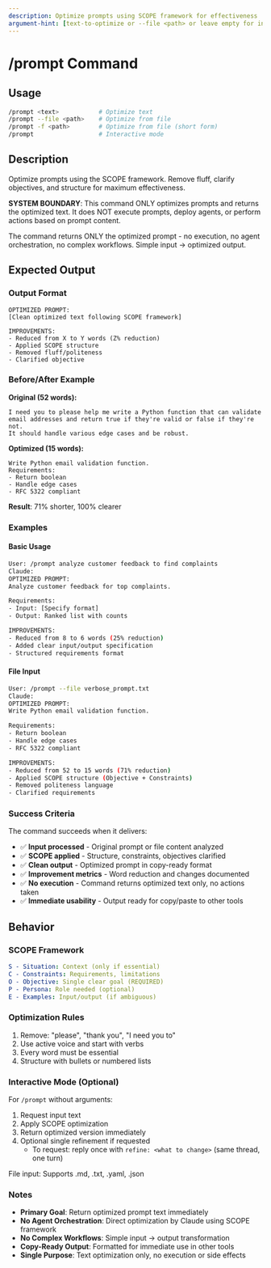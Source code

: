 ```yaml
---
description: Optimize prompts using SCOPE framework for effectiveness
argument-hint: [text-to-optimize or --file <path> or leave empty for interactive]
---
```


# /prompt Command

## Usage

```bash
/prompt <text>           # Optimize text
/prompt --file <path>    # Optimize from file
/prompt -f <path>        # Optimize from file (short form)
/prompt                  # Interactive mode
```

## Description

Optimize prompts using the SCOPE framework. Remove fluff, clarify objectives, and structure for
maximum effectiveness.

**SYSTEM BOUNDARY**: This command ONLY optimizes prompts and returns the optimized text.
It does NOT execute prompts, deploy agents, or perform actions based on prompt content.

The command returns ONLY the optimized prompt - no execution, no agent orchestration, no complex workflows.
Simple input → optimized output.

## Expected Output

### Output Format

```text
OPTIMIZED PROMPT:
[Clean optimized text following SCOPE framework]

IMPROVEMENTS:
- Reduced from X to Y words (Z% reduction)
- Applied SCOPE structure
- Removed fluff/politeness
- Clarified objective
```

### Before/After Example

**Original (52 words):**

```text
I need you to please help me write a Python function that can validate
email addresses and return true if they're valid or false if they're not.
It should handle various edge cases and be robust.
```

**Optimized (15 words):**

```text
Write Python email validation function.
Requirements:
- Return boolean
- Handle edge cases
- RFC 5322 compliant
```

**Result**: 71% shorter, 100% clearer

### Examples

#### Basic Usage

```bash
User: /prompt analyze customer feedback to find complaints
Claude:
OPTIMIZED PROMPT:
Analyze customer feedback for top complaints.

Requirements:
- Input: [Specify format]
- Output: Ranked list with counts

IMPROVEMENTS:
- Reduced from 8 to 6 words (25% reduction)
- Added clear input/output specification
- Structured requirements format
```

#### File Input

```bash
User: /prompt --file verbose_prompt.txt
Claude:
OPTIMIZED PROMPT:
Write Python email validation function.

Requirements:
- Return boolean
- Handle edge cases
- RFC 5322 compliant

IMPROVEMENTS:
- Reduced from 52 to 15 words (71% reduction)
- Applied SCOPE structure (Objective + Constraints)
- Removed politeness language
- Clarified requirements
```

### Success Criteria

The command succeeds when it delivers:

- ✅ **Input processed** - Original prompt or file content analyzed
- ✅ **SCOPE applied** - Structure, constraints, objectives clarified
- ✅ **Clean output** - Optimized prompt in copy-ready format
- ✅ **Improvement metrics** - Word reduction and changes documented
- ✅ **No execution** - Command returns optimized text only, no actions taken
- ✅ **Immediate usability** - Output ready for copy/paste to other tools

## Behavior

### SCOPE Framework

```yaml
S - Situation: Context (only if essential)
C - Constraints: Requirements, limitations
O - Objective: Single clear goal (REQUIRED)
P - Persona: Role needed (optional)
E - Examples: Input/output (if ambiguous)
```

### Optimization Rules

1. Remove: "please", "thank you", "I need you to"
2. Use active voice and start with verbs
3. Every word must be essential
4. Structure with bullets or numbered lists

### Interactive Mode (Optional)

For `/prompt` without arguments:

1. Request input text
2. Apply SCOPE optimization
3. Return optimized version immediately
4. Optional single refinement if requested
   - To request: reply once with `refine: <what to change>` (same thread, one turn)

File input: Supports .md, .txt, .yaml, .json

### Notes

- **Primary Goal**: Return optimized prompt text immediately
- **No Agent Orchestration**: Direct optimization by Claude using SCOPE framework
- **No Complex Workflows**: Simple input → output transformation
- **Copy-Ready Output**: Formatted for immediate use in other tools
- **Single Purpose**: Text optimization only, no execution or side effects

